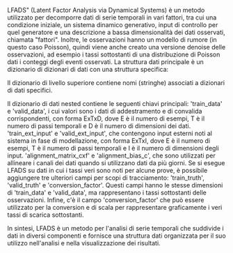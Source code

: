 LFADS" (Latent Factor Analysis via Dynamical Systems) è un metodo utilizzato per decomporre dati 
di serie temporali in vari fattori, tra cui una condizione iniziale, un sistema dinamico generativo,
input di controllo per quel generatore e una descrizione a bassa dimensionalità dei dati osservati,
chiamata "fattori". Inoltre, le osservazioni hanno un modello di rumore (in questo caso Poisson), 
quindi viene anche creato una versione denoise delle osservazioni, 
ad esempio i tassi sottostanti di una distribuzione di Poisson dati i conteggi degli eventi osservati.
La struttura dati principale è un dizionario di dizionari di dati con una struttura specifica:

Il dizionario di livello superiore contiene nomi (stringhe) associati a dizionari di dati specifici.

Il dizionario di dati nested contiene le seguenti chiavi principali:
'train_data' e 'valid_data', i cui valori sono i dati di addestramento e di convalida corrispondenti, 
con forma ExTxD, dove E è il numero di esempi, T è il numero di passi temporali e 
D è il numero di dimensioni dei dati.
'train_ext_input' e 'valid_ext_input', che contengono input esterni noti al sistema in fase
di modellazione, con forma ExTxI, dove E è il numero di esempi, T è il numero di passi 
temporali e I è il numero di dimensioni degli input.
'alignment_matrix_cxf' e 'alignment_bias_c', che sono utilizzati per allineare i canali dei
dati quando si utilizzano dati da più giorni.
Se si esegue LFADS su dati in cui i tassi veri sono noti per alcune prove,
è possibile aggiungere tre ulteriori campi per scopi di tracciamento: 'train_truth', 
'valid_truth' e 'conversion_factor'. Questi campi hanno le stesse dimensioni di 'train_data'
e 'valid_data', ma rappresentano i tassi sottostanti delle osservazioni. 
Infine, c'è il campo 'conversion_factor' che può essere utilizzato per la conversion
e di scala per rappresentare graficamente i veri tassi di scarica sottostanti.

In sintesi, LFADS è un metodo per l'analisi di serie temporali che suddivide i
dati in diversi componenti e fornisce una struttura dati organizzata per il 
suo utilizzo nell'analisi e nella visualizzazione dei risultati.
